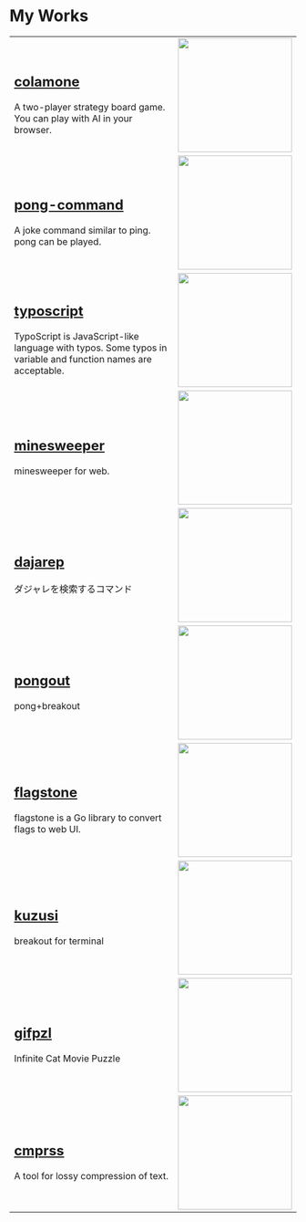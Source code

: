 # My Works

<table>
    <tbody>
        <tr>
            <td>
<h2><a href="https://github.com/kurehajime/colamone_js">colamone</a></h2>
A two-player strategy board game.
You can play with AI in your browser.
            </td>
            <td><img src="https://cloud.githubusercontent.com/assets/4569916/21293734/1ef09862-c570-11e6-9cd7-5e294bd15245.gif" width="200px"  /></td>
        </tr>
        <tr>
            <td>
<h2><a href="https://github.com/kurehajime/pong-command">pong-command</a></h2>
 A joke command similar to ping. pong can be played.
            </td>
            <td><img src="https://cloud.githubusercontent.com/assets/4569916/7273449/e6c410be-e92e-11e4-89dd-ba6903089706.gif" width="200px" /></td>
        </tr>
        <tr>
            <td>
<h2><a href="https://github.com/kurehajime/typoscript">typoscript</a></h2>
TypoScript is JavaScript-like language with typos. Some typos in variable and function names are acceptable.
            </td>
            <td><img src="https://user-images.githubusercontent.com/4569916/146017071-55f3e087-252e-4160-9fc4-7baf6e100f4a.png" width="200px" /></td>
        </tr>
        <tr>
            <td>
<h2><a href="https://github.com/kurehajime/typoscript">minesweeper</a></h2>
minesweeper for web.
            </td>
            <td><img src="https://user-images.githubusercontent.com/4569916/187012334-59a83fc1-2c76-49be-a552-c6bba2692c5a.png" width="200px" /></td>
        </tr>
        <tr>
            <td>
<h2><a href="https://github.com/kurehajime/dajarep">dajarep</a></h2>
ダジャレを検索するコマンド
            </td>
            <td><img src="https://cloud.githubusercontent.com/assets/4569916/9517659/7641d0ca-4cec-11e5-98d6-7b0a64354877.gif" width="200px" /></td>
        </tr>
        <tr>
            <td>
<h2><a href="https://github.com/kurehajime/pongout">pongout</a></h2>
pong+breakout
            </td>
            <td><img src="https://raw.githubusercontent.com/kurehajime/game-off-2016/master/assets/ss.png" width="200px" /></td>
        </tr>
        <tr>
            <td>
<h2><a href="https://github.com/kurehajime/flagstone">flagstone</a></h2>
flagstone is a Go library to convert flags to web UI.
            </td>
            <td><img src="https://user-images.githubusercontent.com/4569916/74228957-ce9fab80-4d04-11ea-8eb5-2970496e75c5.png" width="200px" /></td>
        </tr>
        <tr>
            <td>
<h2><a href="https://github.com/kurehajime/kuzusi">kuzusi</a></h2>
breakout for terminal
            </td>
            <td><img src="https://cloud.githubusercontent.com/assets/4569916/21080202/d95cf80a-bfec-11e6-9c22-8b7b18d3662c.gif" width="200px" /></td>
        </tr>
        <tr>
            <td>
<h2><a href="https://github.com/kurehajime/gifpzl">gifpzl</a></h2>
Infinite Cat Movie Puzzle
            </td>
            <td><img src="https://user-images.githubusercontent.com/4569916/187017384-afc33ed7-4deb-4ea1-afec-75ad44b162a5.gif" width="200px" /></td>
        </tr>
        <tr>
            <td>
<h2><a href="https://github.com/kurehajime/cmprss">cmprss</a></h2>
A tool for lossy compression of text.
            </td>
            <td><img src="https://cloud.githubusercontent.com/assets/4569916/21351460/f1eccf48-c6ff-11e6-82d9-f69d9f3f865a.png" width="200px" /></td>
        </tr>
    </tbody>
</table>
